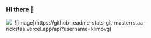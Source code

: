 ### Hi there 👋
<img src="https://github-profile-summary-cards.vercel.app/api/cards/profile-details?username=klimovg" />
<img src="" />
![image](https://github-readme-stats-git-masterrstaa-rickstaa.vercel.app/api?username=klimovg)
<!--
**KlimovG/KlimovG** is a ✨ _special_ ✨ repository because its `README.md` (this file) appears on your GitHub profile.

Here are some ideas to get you started:

- 🔭 I’m currently working on ...
- 🌱 I’m currently learning ...
- 👯 I’m looking to collaborate on ...
- 🤔 I’m looking for help with ...
- 💬 Ask me about ...
- 📫 How to reach me: ...
- 😄 Pronouns: ...
- ⚡ Fun fact: ...
-->
